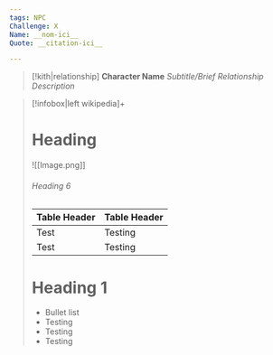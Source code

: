 ```yaml
---
tags: NPC
Challenge: X
Name: __nom-ici__
Quote: __citation-ici__

---
```


> [!kith|relationship] **Character Name** _Subtitle/Brief Relationship Description_



> [!infobox|left wikipedia]+ 
> # Heading 
> ![[Image.png]] 
> ###### Heading 6 
> | Table Header | Table Header | 
> | ---- | --- | 
> | Test | Testing | 
> | Test | Testing | 
> 
> # Heading 1 
> - Bullet list 
> - Testing 
> - Testing 
> - Testing



